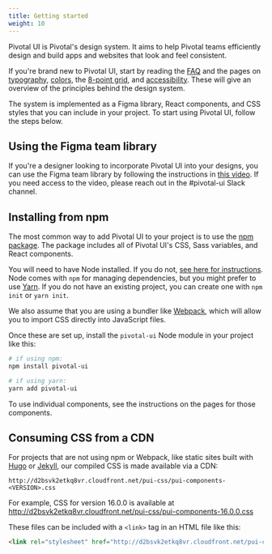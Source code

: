 ```yaml
---
title: Getting started
weight: 10
---
```


Pivotal UI is Pivotal's design system. It aims to help Pivotal teams efficiently design and build apps and websites that look and feel consistent.

If you're brand new to Pivotal UI, start by reading the [FAQ](/about/faq) and the pages on [typography](/modifiers/typography), [colors](/modifiers/colors), the [8-point grid](/concepts/8-point-grid), and [accessibility](/concepts/accessibility). These will give an overview of the principles behind the design system.

The system is implemented as a Figma library, React components, and CSS styles that you can include in your project. To start using Pivotal UI, follow the steps below.

## Using the Figma team library

If you're a designer looking to incorporate Pivotal UI into your designs, you can use the Figma team library by following the instructions in [this video](https://drive.google.com/open?id=1uTT_xn5t8L0w7CziG1vQA3rEoxvtpTSx). If you need access to the video, please reach out in the #pivotal-ui Slack channel.

## Installing from npm

The most common way to add Pivotal UI to your project is to use the [npm package](https://www.npmjs.com/package/pivotal-ui). The package includes all of Pivotal UI's CSS, Sass variables, and React components.

You will need to have Node installed. If you do not, [see here for instructions](https://docs.npmjs.com/getting-started/installing-node). Node comes with `npm` for managing dependencies, but you might prefer to use [Yarn](https://yarnpkg.com/). If you do not have an existing project, you can create one with `npm init` or `yarn init`.

We also assume that you are using a bundler like [Webpack](https://webpack.js.org/), which will allow you to import CSS directly into JavaScript files.

Once these are set up, install the `pivotal-ui` Node module in your project like this:

```bash
# if using npm:
npm install pivotal-ui

# if using yarn:
yarn add pivotal-ui
```

To use individual components, see the instructions on the pages for those components.

## Consuming CSS from a CDN

For projects that are not using npm or Webpack, like static sites built with [Hugo](https://gohugo.io/) or [Jekyll](https://jekyllrb.com/), our compiled CSS is made available via a CDN:

`http://d2bsvk2etkq8vr.cloudfront.net/pui-css/pui-components-<VERSION>.css`

For example, CSS for version 16.0.0 is available at http://d2bsvk2etkq8vr.cloudfront.net/pui-css/pui-components-16.0.0.css

These files can be included with a `<link>` tag in an HTML file like this:

```html
<link rel="stylesheet" href="http://d2bsvk2etkq8vr.cloudfront.net/pui-css/pui-components-16.0.0.css">
```